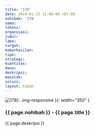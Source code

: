 ```yaml
---
title: '178'
date: 2014-01-23 11:08:00 +07:00
nohibah: '178'
nama:
lokasi:
organisasi:
judul:
lama:
target:
keberhasilan:
tipe:
strategi:
kuantitas:
dana:
deskripsi:
masalah:
solusi:
layout: hibah
---
```


![178](/static/img/hibahcms/178.png){: .img-responsive }{: width="350" }

### {{ page.nohibah }} - {{ page.title }}

{{ page.deskripsi }}
